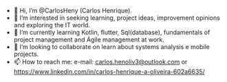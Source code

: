 - 👋 Hi, I’m @CarlosHeny (Carlos Henrique).
- 👀 I’m interested in seeking learning, project ideas, improvement opinions and exploring the IT world.
- 🌱 I’m currently learning Kotlin, flutter, Sql(database), fundamentals of project management and Ágile management at work.
- 💞️ I’m looking to collaborate on learn about systems analysis e mobile projects.
- 📫 How to reach me: e-mail: carlos.henoliv3@outlook.com or https://www.linkedin.com/in/carlos-henrique-a-oliveira-602a6635/

<!---
CarlosHeny/CarlosHeny is a ✨ special ✨ repository because its `README.md` (this file) appears on your GitHub profile.
You can click the Preview link to take a look at your changes.
--->
